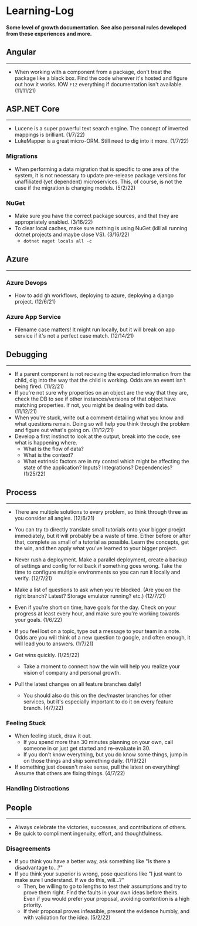 # Learning-Log
#### Some level of growth documentation. See also personal rules developed from these experiences and more. 

## Angular
---
- When working with a component from a package, don't treat the package like a black box. Find the code wherever it's hosted and figure out how it works. IOW `F12` everything if documentation isn't available. (11/11/21)
  
## ASP.NET Core
---
- Lucene is a super powerful text search engine. The concept of inverted mappings is brilliant. (1/7/22)
- LukeMapper is a great micro-ORM. Still need to dig into it more. (1/7/22)
  
### Migrations
- When performing a data migration that is specific to one area of the system, it is not necessary to update pre-release package versions for unaffiliated (yet dependent) microservices. This, of course, is not the case if the migration is changing models. (5/2/22)
### NuGet
- Make sure you have the correct package sources, and that they are appropriately enabled. (3/16/22)
- To clear local caches, make sure nothing is using NuGet (kill all running dotnet projects and maybe close VS). (3/16/22)
  - `dotnet nuget locals all -c`

## Azure
---
### Azure Devops
- How to add gh workflows, deploying to azure, deploying a django project. (12/6/21)

### Azure App Service
- Filename case matters! It might run locally, but it will break on app service if it's not a perfect case match. (12/14/21)

## Debugging
---
- If a parent component is not recieving the expected information from the child, dig into the way that the child is working. Odds are an event isn't being fired. (11/2/21)
- If you're not sure why properties on an object are the way that they are, check the DB to see if other instances/versions of that object have matching properties. If not, you might be dealing with bad data. (11/12/21)
- When you're stuck, write out a comment detailing what you know and what questions remain. Doing so will help you think through the problem and figure out what's going on. (11/12/21)
- Develop a first instinct to look at the output, break into the code, see what is happening where. 
  - What is the flow of data? 
  - What is the context? 
  - What extrinsic factors are in my control which might be affecting the state of the application? Inputs? Integrations? Dependencies? (1/25/22)

## Process 
---
- There are multiple solutions to every problem, so think through three as you consider all angles. (12/6/21)
- You can try to directly translate small tutorials onto your bigger proejct immediately, but it will probably be a waste of time. Either before or after that, complete as small of a tutorial as possible. Learn the concepts, get the win, and then apply what you've learned to your bigger project.
- Never rush a deployment. Make a parallel deployment, create a backup of settings and config for rollback if something goes wrong. Take the time to configure multiple environments so you can run it locally and verify. (12/7/21)
- Make a list of questions to ask when you're blocked. (Are you on the right branch? Latest? Storage emulator running? etc.) (12/7/21)
- Even if you're short on time, have goals for the day. Check on your progress at least every hour, and make sure you're working towards your goals. (1/6/22)
- If you feel lost on a topic, type out a message to your team in a note. Odds are you will think of a new question to google, and often enough, it will lead you to answers. (1/7/21)
- Get wins quickly. (1/25/22)
  - Take a moment to connect how the win will help you realize your vision of company and personal growth. 

- Pull the latest changes on all feature branches daily! 
  - You should also do this on the dev/master branches for other services, but it's especially important to do it on every feature branch. (4/7/22)

### Feeling Stuck
- When feeling stuck, draw it out. 
  - If you spend more than 30 minutes planning on your own, call someone in or just get started and re-evaluate in 30. 
  - If you don't know everything, but you do know some things, jump in on those things and ship something daily. (1/19/22)
- If something just doeesn't make sense, pull the latest on everything! Assume that others are fixing things. (4/7/22)

### Handling Distractions

## People
---
- Always celebrate the victories, successes, and contributions of others.
- Be quick to compliment ingenuity, effort, and thoughtfulness.

### Disagreements
- If you think you have a better way, ask something like "Is there a disadvantage to...?"
- If you think your superior is wrong, pose questions like "I just want to make sure I understand. If we do this, will...?"
  - Then, be willing to go to lengths to test their assumptions and try to prove them right. Find the faults in your own ideas before theirs. Even if you would prefer your proposal, avoiding contention is a high priority.
  - If their proposal proves infeasible, present the evidence humbly, and with validation for the idea. (5/2/22)
